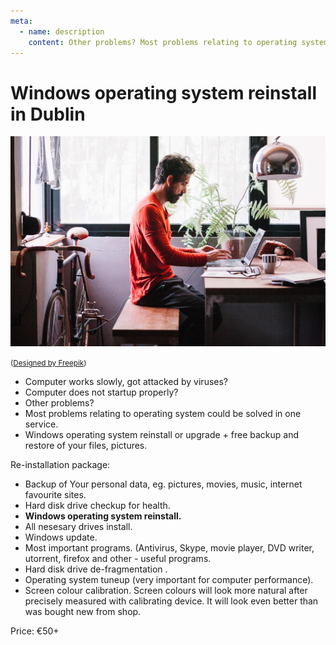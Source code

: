 ```yaml
---
meta:
  - name: description
    content: Other problems? Most problems relating to operating system could be solved in one service. Windows operating system reinstall or upgrade + free backup and ...
---
```

# Windows operating system reinstall in Dublin

![Windows OS reinstallation services](../img/windows-reinstall.jpg)

<small>([Designed by Freepik](https://www.freepik.com/free-photo/man-working-at-desk_1370830.htm))</small>

- Computer works slowly, got attacked by viruses?
- Computer does not startup properly?
- Other problems?
- Most problems relating to operating system could be solved in one service.
- Windows operating system reinstall or upgrade + free backup and restore of your files, pictures.

Re-installation package:

- Backup of Your personal data, eg. pictures, movies, music, internet favourite sites.
- Hard disk drive checkup for health.
- **Windows operating system reinstall.**
- All nesesary drives install.
- Windows update.
- Most important programs. (Antivirus, Skype, movie player, DVD writer, utorrent, firefox and other - useful programs.
- Hard disk drive de-fragmentation .
- Operating system tuneup (very important for computer performance).
- Screen colour calibration. Screen colours will look more natural after precisely measured with calibrating device. It will look even better than was bought new from shop.

Price: €50+